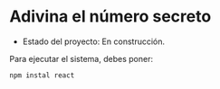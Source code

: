 <h1>Adivina el número secreto</h1>

- Estado del proyecto: En construcción.
  
Para ejecutar el sistema, debes poner:

```npm instal react```
